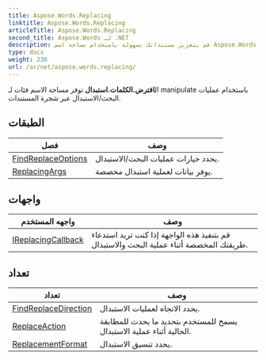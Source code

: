 ```yaml
---
title: Aspose.Words.Replacing
linktitle: Aspose.Words.Replacing
articleTitle: Aspose.Words.Replacing
second_title: Aspose.Words لـ .NET
description: قم بتعزيز مستنداتك بسهولة باستخدام مساحة اسم Aspose.Words.Replacing—فئات قوية لعمليات البحث/الاستبدال الفعالة في شجرة المستندات الخاصة بك.
type: docs
weight: 230
url: /ar/net/aspose.words.replacing/
---
```

ال**افترض.الكلمات.استبدال** توفر مساحة الاسم فئات لـ manipulate باستخدام عمليات البحث/الاستبدال عبر شجرة المستندات.

## الطبقات

| فصل | وصف |
| --- | --- |
| [FindReplaceOptions](./findreplaceoptions/) | يحدد خيارات عمليات البحث/الاستبدال. |
| [ReplacingArgs](./replacingargs/) | يوفر بيانات لعملية استبدال مخصصة. |
## واجهات

| واجهه المستخدم | وصف |
| --- | --- |
| [IReplacingCallback](./ireplacingcallback/) | قم بتنفيذ هذه الواجهة إذا كنت تريد استدعاء طريقتك المخصصة أثناء عملية البحث والاستبدال. |
## تعداد

| تعداد | وصف |
| --- | --- |
| [FindReplaceDirection](./findreplacedirection/) | يحدد الاتجاه لعمليات الاستبدال. |
| [ReplaceAction](./replaceaction/) | يسمح للمستخدم بتحديد ما يحدث للمطابقة الحالية أثناء عملية الاستبدال. |
| [ReplacementFormat](./replacementformat/) | يحدد تنسيق الاستبدال. |
